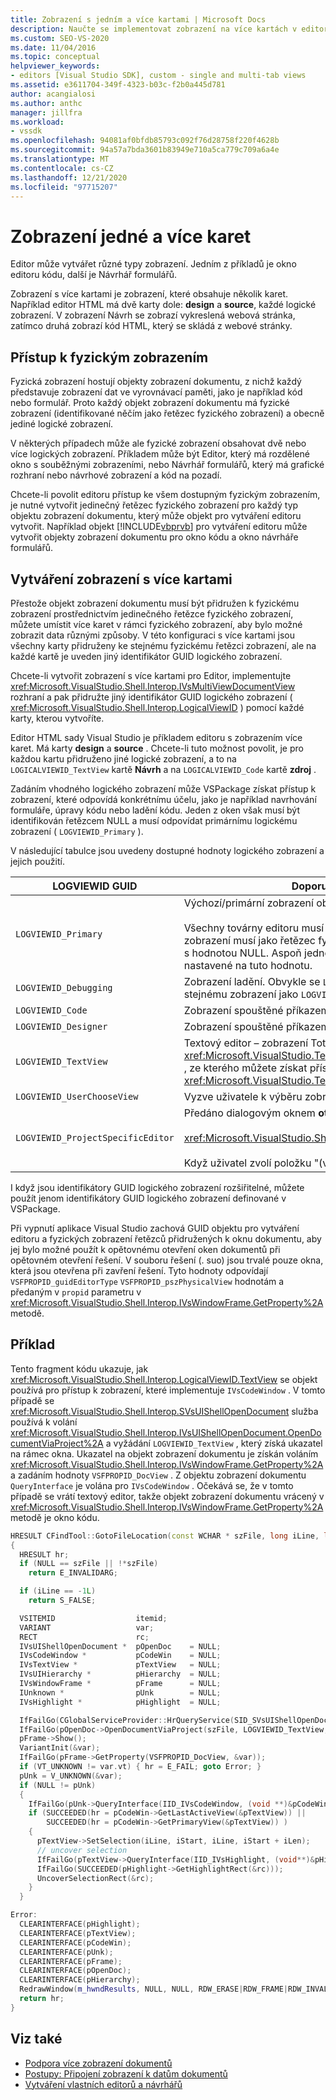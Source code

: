 ```yaml
---
title: Zobrazení s jedním a více kartami | Microsoft Docs
description: Naučte se implementovat zobrazení na více kartách v editorech, jako jsou například okna editoru kódu a Návrhář formulářů.
ms.custom: SEO-VS-2020
ms.date: 11/04/2016
ms.topic: conceptual
helpviewer_keywords:
- editors [Visual Studio SDK], custom - single and multi-tab views
ms.assetid: e3611704-349f-4323-b03c-f2b0a445d781
author: acangialosi
ms.author: anthc
manager: jillfra
ms.workload:
- vssdk
ms.openlocfilehash: 94081af0bfdb85793c092f76d28758f220f4628b
ms.sourcegitcommit: 94a57a7bda3601b83949e710a5ca779c709a6a4e
ms.translationtype: MT
ms.contentlocale: cs-CZ
ms.lasthandoff: 12/21/2020
ms.locfileid: "97715207"
---
```

# <a name="single-and-multi-tab-views"></a>Zobrazení jedné a více karet
Editor může vytvářet různé typy zobrazení. Jedním z příkladů je okno editoru kódu, další je Návrhář formulářů.

 Zobrazení s více kartami je zobrazení, které obsahuje několik karet. Například editor HTML má dvě karty dole: **design** a **source**, každé logické zobrazení. V zobrazení Návrh se zobrazí vykreslená webová stránka, zatímco druhá zobrazí kód HTML, který se skládá z webové stránky.

## <a name="accessing-physical-views"></a>Přístup k fyzickým zobrazením
 Fyzická zobrazení hostují objekty zobrazení dokumentu, z nichž každý představuje zobrazení dat ve vyrovnávací paměti, jako je například kód nebo formulář. Proto každý objekt zobrazení dokumentu má fyzické zobrazení (identifikované něčím jako řetězec fyzického zobrazení) a obecně jediné logické zobrazení.

 V některých případech může ale fyzické zobrazení obsahovat dvě nebo více logických zobrazení. Příkladem může být Editor, který má rozdělené okno s souběžnými zobrazeními, nebo Návrhář formulářů, který má grafické rozhraní nebo návrhové zobrazení a kód na pozadí.

 Chcete-li povolit editoru přístup ke všem dostupným fyzickým zobrazením, je nutné vytvořit jedinečný řetězec fyzického zobrazení pro každý typ objektu zobrazení dokumentu, který může objekt pro vytváření editoru vytvořit. Například objekt [!INCLUDE[vbprvb](../code-quality/includes/vbprvb_md.md)] pro vytváření editoru může vytvořit objekty zobrazení dokumentu pro okno kódu a okno návrháře formulářů.

## <a name="creating-multi-tabbed-views"></a>Vytváření zobrazení s více kartami
 Přestože objekt zobrazení dokumentu musí být přidružen k fyzickému zobrazení prostřednictvím jedinečného řetězce fyzického zobrazení, můžete umístit více karet v rámci fyzického zobrazení, aby bylo možné zobrazit data různými způsoby. V této konfiguraci s více kartami jsou všechny karty přidruženy ke stejnému fyzickému řetězci zobrazení, ale na každé kartě je uveden jiný identifikátor GUID logického zobrazení.

 Chcete-li vytvořit zobrazení s více kartami pro Editor, implementujte <xref:Microsoft.VisualStudio.Shell.Interop.IVsMultiViewDocumentView> rozhraní a pak přidružte jiný identifikátor GUID logického zobrazení ( <xref:Microsoft.VisualStudio.Shell.Interop.LogicalViewID> ) pomocí každé karty, kterou vytvoříte.

 Editor HTML sady Visual Studio je příkladem editoru s zobrazením více karet. Má karty **design** a **source** . Chcete-li tuto možnost povolit, je pro každou kartu přidruženo jiné logické zobrazení, a to na `LOGICALVIEWID_TextView` kartě **Návrh** a na `LOGICALVIEWID_Code` kartě **zdroj** .

 Zadáním vhodného logického zobrazení může VSPackage získat přístup k zobrazení, které odpovídá konkrétnímu účelu, jako je například navrhování formuláře, úpravy kódu nebo ladění kódu. Jeden z oken však musí být identifikován řetězcem NULL a musí odpovídat primárnímu logickému zobrazení ( `LOGVIEWID_Primary` ).

 V následující tabulce jsou uvedeny dostupné hodnoty logického zobrazení a jejich použití.

|LOGVIEWID GUID|Doporučené použití|
|--------------------|---------------------|
|`LOGVIEWID_Primary`|Výchozí/primární zobrazení objektu pro vytváření editoru<br /><br /> Všechny továrny editoru musí tuto hodnotu podporovat. Toto zobrazení musí jako řetězec fyzického zobrazení používat řetězec s hodnotou NULL. Aspoň jedno logické zobrazení musí být nastavené na tuto hodnotu.|
|`LOGVIEWID_Debugging`|Zobrazení ladění. Obvykle se `LOGVIEWID_Debugging` mapuje ke stejnému zobrazení jako `LOGVIEWID_Code` .|
|`LOGVIEWID_Code`|Zobrazení spouštěné příkazem **Zobrazit kód**|
|`LOGVIEWID_Designer`|Zobrazení spouštěné příkazem **formuláře zobrazení**|
|`LOGVIEWID_TextView`|Textový editor – zobrazení Toto zobrazení vrátí <xref:Microsoft.VisualStudio.TextManager.Interop.IVsCodeWindow> , ze kterého můžete získat přístup <xref:Microsoft.VisualStudio.TextManager.Interop.IVsTextView> .|
|`LOGVIEWID_UserChooseView`|Vyzve uživatele k výběru zobrazení, které se má použít.|
|`LOGVIEWID_ProjectSpecificEditor`|Předáno dialogovým oknem **otevřít v** pro<br /><br /> <xref:Microsoft.VisualStudio.Shell.Interop.IVsProject.OpenItem%2A><br /><br /> Když uživatel zvolí položku "(výchozí editor projektu)".|

 I když jsou identifikátory GUID logického zobrazení rozšiřitelné, můžete použít jenom identifikátory GUID logického zobrazení definované v VSPackage.

 Při vypnutí aplikace Visual Studio zachová GUID objektu pro vytváření editoru a fyzických zobrazení řetězců přidružených k oknu dokumentu, aby jej bylo možné použít k opětovnému otevření oken dokumentů při opětovném otevření řešení. V souboru řešení (. suo) jsou trvalé pouze okna, která jsou otevřena při zavření řešení. Tyto hodnoty odpovídají `VSFPROPID_guidEditorType` `VSFPROPID_pszPhysicalView` hodnotám a předaným v `propid` parametru v <xref:Microsoft.VisualStudio.Shell.Interop.IVsWindowFrame.GetProperty%2A> metodě.

## <a name="example"></a>Příklad
 Tento fragment kódu ukazuje, jak <xref:Microsoft.VisualStudio.Shell.Interop.LogicalViewID.TextView> se objekt používá pro přístup k zobrazení, které implementuje `IVsCodeWindow` . V tomto případě se <xref:Microsoft.VisualStudio.Shell.Interop.SVsUIShellOpenDocument> služba používá k volání <xref:Microsoft.VisualStudio.Shell.Interop.IVsUIShellOpenDocument.OpenDocumentViaProject%2A> a vyžádání `LOGVIEWID_TextView` , který získá ukazatel na rámec okna. Ukazatel na objekt zobrazení dokumentu je získán voláním <xref:Microsoft.VisualStudio.Shell.Interop.IVsWindowFrame.GetProperty%2A> a zadáním hodnoty `VSFPROPID_DocView` . Z objektu zobrazení dokumentu `QueryInterface` je volána pro `IVsCodeWindow` . Očekává se, že v tomto případě se vrátí textový editor, takže objekt zobrazení dokumentu vrácený v <xref:Microsoft.VisualStudio.Shell.Interop.IVsWindowFrame.GetProperty%2A> metodě je okno kódu.

```cpp
HRESULT CFindTool::GotoFileLocation(const WCHAR * szFile, long iLine, long iStart, long iLen)
{
  HRESULT hr;
  if (NULL == szFile || !*szFile)
    return E_INVALIDARG;

  if (iLine == -1L)
    return S_FALSE;

  VSITEMID                  itemid;
  VARIANT                   var;
  RECT                      rc;
  IVsUIShellOpenDocument *  pOpenDoc    = NULL;
  IVsCodeWindow *           pCodeWin    = NULL;
  IVsTextView *             pTextView   = NULL;
  IVsUIHierarchy *          pHierarchy  = NULL;
  IVsWindowFrame *          pFrame      = NULL;
  IUnknown *                pUnk        = NULL;
  IVsHighlight *            pHighlight  = NULL;

  IfFailGo(CGlobalServiceProvider::HrQueryService(SID_SVsUIShellOpenDocument, IID_IVsUIShellOpenDocument, (void **)&pOpenDoc));
  IfFailGo(pOpenDoc->OpenDocumentViaProject(szFile, LOGVIEWID_TextView, NULL, &pHierarchy, &itemid, &pFrame));
  pFrame->Show();
  VariantInit(&var);
  IfFailGo(pFrame->GetProperty(VSFPROPID_DocView, &var));
  if (VT_UNKNOWN != var.vt) { hr = E_FAIL; goto Error; }
  pUnk = V_UNKNOWN(&var);
  if (NULL != pUnk)
  {
    IfFailGo(pUnk->QueryInterface(IID_IVsCodeWindow, (void **)&pCodeWin));
    if (SUCCEEDED(hr = pCodeWin->GetLastActiveView(&pTextView)) ||
        SUCCEEDED(hr = pCodeWin->GetPrimaryView(&pTextView)) )
    {
      pTextView->SetSelection(iLine, iStart, iLine, iStart + iLen);
      // uncover selection
      IfFailGo(pTextView->QueryInterface(IID_IVsHighlight, (void**)&pHighlight));
      IfFailGo(SUCCEEDED(pHighlight->GetHighlightRect(&rc)));
      UncoverSelectionRect(&rc);
    }
  }

Error:
  CLEARINTERFACE(pHighlight);
  CLEARINTERFACE(pTextView);
  CLEARINTERFACE(pCodeWin);
  CLEARINTERFACE(pUnk);
  CLEARINTERFACE(pFrame);
  CLEARINTERFACE(pOpenDoc);
  CLEARINTERFACE(pHierarchy);
  RedrawWindow(m_hwndResults, NULL, NULL, RDW_ERASE|RDW_FRAME|RDW_INVALIDATE|RDW_ALLCHILDREN);
  return hr;
}
```

## <a name="see-also"></a>Viz také
- [Podpora více zobrazení dokumentů](../extensibility/supporting-multiple-document-views.md)
- [Postupy: Připojení zobrazení k datům dokumentů](../extensibility/how-to-attach-views-to-document-data.md)
- [Vytváření vlastních editorů a návrhářů](../extensibility/creating-custom-editors-and-designers.md)

